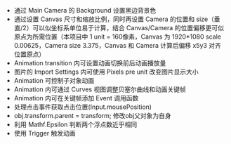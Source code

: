 * 通过 Main Camera 的 Background 设置黑边背景色
* 通过设置 Canvas 尺寸和缩放比例，同时再设置 Camera 的位置和 size（垂直/2）可以似坐标系单位易于计算，结合 Canvas/Camera 的位置偏移更可似原点为所需位置（本项目中 1 unit = 160像素，Canvas 为 1920*1080 scale 0.00625，Camera size 3.375，Canvas 和 Camera 计算后偏移 x5y3 对齐位置原点）
* Animation transition 内可设置动画切换前后动画播放量
* 图片的 Import Settings 内可使用 Pixels pre unit 改变图片显示大小
* Animation 可控制子对象动画
* Animation 内可通过 Curves 视图调整贝塞尔曲线和动画关键帧
* Animation 内可在关键帧添加 Event 调用函数
* 处理点击事件获取点击位置(Input.mousePosition)
* obj.transform.parent = transform; 修改obj父对象为自身
* 利用 Mathf.Epsilon 判断两个浮点数近乎相同
* 使用 Trigger 触发动画
